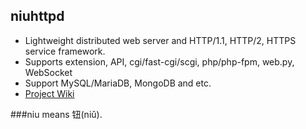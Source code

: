 ## niuhttpd
* Lightweight distributed web server and HTTP/1.1, HTTP/2, HTTPS service framework.
* Supports extension, API, cgi/fast-cgi/scgi, php/php-fpm, web.py, WebSocket
* Support  MySQL/MariaDB, MongoDB and etc.
* [Project Wiki](https://github.com/uplusware/niuhttpd/wiki/)

###niu means 钮(niǔ).
